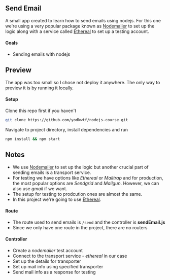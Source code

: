 ## Send Email

A small app created to learn how to send emails using nodejs. For this one we're using a very popular package known as [Nodemailer](https://nodemailer.com/about/) to set up the logic along with a service called [Ethereal](https://ethereal.email/) to set up a testing account.

#### Goals

- Sending emails with nodejs

## Preview

The app was too small so I chose not deploy it anywhere. The only way to preview it is by running it locally.

#### Setup

Clone this repo first if you haven't

```bash
git clone https://github.com/yodkwtf/nodejs-course.git
```

Navigate to project directory, install dependencies and run

```bash
npm install && npm start
```

## Notes

- We use [Nodemailer](https://nodemailer.com/about/) to set up the logic but another crucial part of sending emails is a transport service.
- For testing we have options like _Ethereal_ or _Mailtrap_ and for production, the most popular options are _Sendgrid_ and _Mailgun_. However, we can also use _gmail_ if we want.
- The setup for testing to prodcution ones are almost the same.
- In this project we're going to use [Ethereal](https://ethereal.email/).

#### Route

- The route used to send emails is `/send` and the controller is **sendEmail.js**
- Since we only have one route in the project, there are no routers

#### Controller

- Create a _nodemailer_ test account
- Connect to the transport service - _ethereal_ in our case
- Set up the details for transporter
- Set up mail info using specified transporter
- Send mail info as a response for testing
